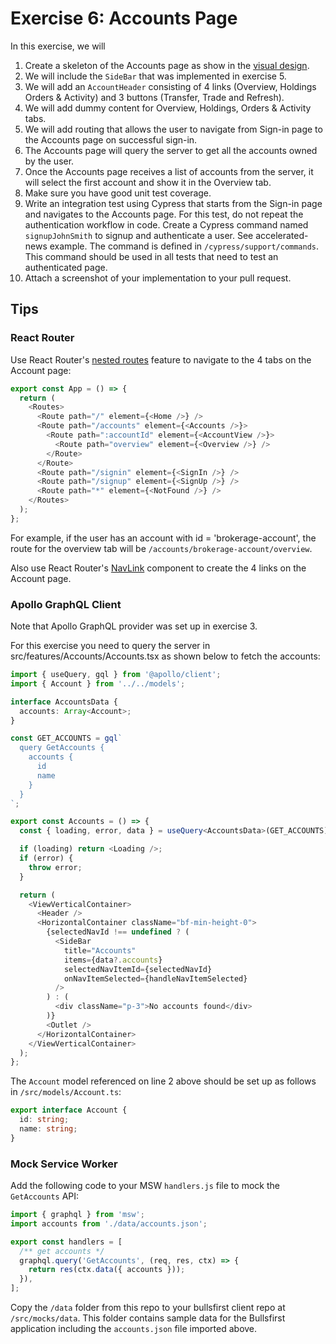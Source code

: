# Exercise 6: Accounts Page

In this exercise, we will

1. Create a skeleton of the Accounts page as show in the
   [visual design](https://www.figma.com/file/UdOTt1Z2fTnm0Cbi0FA1We/Bullsfirst).
2. We will include the `SideBar` that was implemented in exercise 5.
3. We will add an `AccountHeader` consisting of 4 links (Overview, Holdings
   Orders & Activity) and 3 buttons (Transfer, Trade and Refresh).
4. We will add dummy content for Overview, Holdings, Orders & Activity tabs.
5. We will add routing that allows the user to navigate from Sign-in page to the
   Accounts page on successful sign-in.
6. The Accounts page will query the server to get all the accounts owned by the
   user.
7. Once the Accounts page receives a list of accounts from the server, it will
   select the first account and show it in the Overview tab.
8. Make sure you have good unit test coverage.
9. Write an integration test using Cypress that starts from the Sign-in page and
   navigates to the Accounts page. For this test, do not repeat the
   authentication workflow in code. Create a Cypress command named
   `signupJohnSmith` to signup and authenticate a user. See accelerated-news
   example. The command is defined in `/cypress/support/commands`. This command
   should be used in all tests that need to test an authenticated page.
10. Attach a screenshot of your implementation to your pull request.

## Tips

### React Router

Use React Router's
[nested routes](https://github.com/ReactTraining/react-router/blob/dev/docs/installation/getting-started.md#nested-routes)
feature to navigate to the 4 tabs on the Account page:

```typescript jsx
export const App = () => {
  return (
    <Routes>
      <Route path="/" element={<Home />} />
      <Route path="/accounts" element={<Accounts />}>
        <Route path=":accountId" element={<AccountView />}>
          <Route path="overview" element={<Overview />} />
        </Route>
      </Route>
      <Route path="/signin" element={<SignIn />} />
      <Route path="/signup" element={<SignUp />} />
      <Route path="*" element={<NotFound />} />
    </Routes>
  );
};
```

For example, if the user has an account with id = 'brokerage-account', the route
for the overview tab will be `/accounts/brokerage-account/overview`.

Also use React Router's
[NavLink](https://github.com/ReactTraining/react-router/blob/dev/docs/api-reference.md#navlink)
component to create the 4 links on the Account page.

### Apollo GraphQL Client

Note that Apollo GraphQL provider was set up in exercise 3.

For this exercise you need to query the server in
src/features/Accounts/Accounts.tsx as shown below to fetch the accounts:

```typescript jsx
import { useQuery, gql } from '@apollo/client';
import { Account } from '../../models';

interface AccountsData {
  accounts: Array<Account>;
}

const GET_ACCOUNTS = gql`
  query GetAccounts {
    accounts {
      id
      name
    }
  }
`;

export const Accounts = () => {
  const { loading, error, data } = useQuery<AccountsData>(GET_ACCOUNTS);

  if (loading) return <Loading />;
  if (error) {
    throw error;
  }

  return (
    <ViewVerticalContainer>
      <Header />
      <HorizontalContainer className="bf-min-height-0">
        {selectedNavId !== undefined ? (
          <SideBar
            title="Accounts"
            items={data?.accounts}
            selectedNavItemId={selectedNavId}
            onNavItemSelected={handleNavItemSelected}
          />
        ) : (
          <div className="p-3">No accounts found</div>
        )}
        <Outlet />
      </HorizontalContainer>
    </ViewVerticalContainer>
  );
};
```

The `Account` model referenced on line 2 above should be set up as follows in
`/src/models/Account.ts`:

```ts
export interface Account {
  id: string;
  name: string;
}
```

### Mock Service Worker

Add the following code to your MSW `handlers.js` file to mock the `GetAccounts`
API:

```typescript jsx
import { graphql } from 'msw';
import accounts from './data/accounts.json';

export const handlers = [
  /** get accounts */
  graphql.query('GetAccounts', (req, res, ctx) => {
    return res(ctx.data({ accounts }));
  }),
];
```

Copy the `/data` folder from this repo to your bullsfirst client repo at
`/src/mocks/data`. This folder contains sample data for the Bullsfirst
application including the `accounts.json` file imported above.
